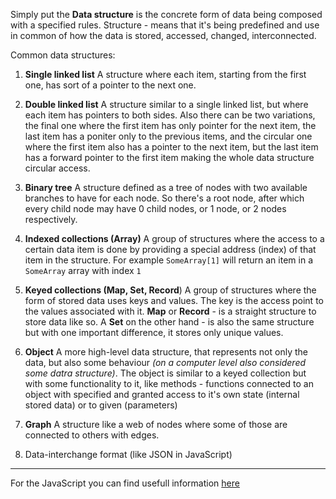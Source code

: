 Simply put the **Data structure** is the concrete form of data being composed with a specified rules.
Structure - means that it's being predefined and use in common of how the data is stored, accessed, changed, interconnected.

Common data structures:

1. **Single linked list**
    A structure where each item, starting from the first one, has sort of a pointer to the next one.
    
2. **Double linked list**
   A structure similar to a single linked list, but where each item has pointers to both sides.
   Also there can be two variations, the final one where the first item has only pointer for the next item, the last item has a poniter only to the previous items, and the circular one where the first item also has a pointer to the next item, but the last item has a forward pointer to the first item making the whole data structure circular access.
   
3. **Binary tree**
   A structure defined as a tree of nodes with two available branches to have for each node. So there's a root node, after which every child node may have 0 child nodes, or 1 node, or 2 nodes respectively.
   
4. **Indexed collections (Array)**
   A group of structures where the access to a certain data item is done by providing a special address (index) of that item in the structure.
   For example `SomeArray[1]` will return an item in a `SomeArray` array with index `1`
   
5. **Keyed collections (Map, Set, Record**)
   A group of structures where the form of stored data uses keys and values. The key is the access point to the values associated with it.
   **Map** or **Record** - is a straight structure to store data like so.
   A **Set** on the other hand - is also the same structure but with one important difference, it stores only unique values.
   
7. **Object**
   A more high-level data structure, that represents not only the data, but also some behaviour *(on a computer level also considered some datra structure)*. The object is similar to a keyed collection but with some functionality to it, like methods - functions connected to an object with specified and granted access to it's own state (internal stored data) or to given (parameters)
   
8. **Graph**
   A structure like a web of nodes where some of those are connected to others with edges.
   
9. Data-interchange format (like JSON in JavaScript)

---

For the JavaScript you can find usefull information [here](https://developer.mozilla.org/en-US/docs/Web/JavaScript/Data_structures)
